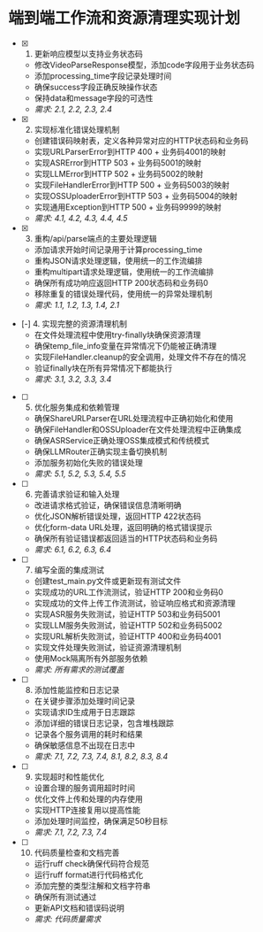 # 端到端工作流和资源清理实现计划

- [x] 1. 更新响应模型以支持业务状态码
  - 修改VideoParseResponse模型，添加code字段用于业务状态码
  - 添加processing_time字段记录处理时间
  - 确保success字段正确反映操作状态
  - 保持data和message字段的可选性
  - _需求: 2.1, 2.2, 2.3, 2.4_

- [x] 2. 实现标准化错误处理机制
  - 创建错误码映射表，定义各种异常对应的HTTP状态码和业务码
  - 实现URLParserError到HTTP 400 + 业务码4001的映射
  - 实现ASRError到HTTP 503 + 业务码5001的映射
  - 实现LLMError到HTTP 502 + 业务码5002的映射
  - 实现FileHandlerError到HTTP 500 + 业务码5003的映射
  - 实现OSSUploaderError到HTTP 503 + 业务码5004的映射
  - 实现通用Exception到HTTP 500 + 业务码9999的映射
  - _需求: 4.1, 4.2, 4.3, 4.4, 4.5_

- [x] 3. 重构/api/parse端点的主要处理逻辑
  - 添加请求开始时间记录用于计算processing_time
  - 重构JSON请求处理逻辑，使用统一的工作流编排
  - 重构multipart请求处理逻辑，使用统一的工作流编排
  - 确保所有成功响应返回HTTP 200状态码和业务码0
  - 移除重复的错误处理代码，使用统一的异常处理机制
  - _需求: 1.1, 1.2, 1.3, 1.4, 2.1_

- [-] 4. 实现完整的资源清理机制
  - 在文件处理流程中使用try-finally块确保资源清理
  - 确保temp_file_info变量在异常情况下仍能被正确清理
  - 实现FileHandler.cleanup的安全调用，处理文件不存在的情况
  - 验证finally块在所有异常情况下都能执行
  - _需求: 3.1, 3.2, 3.3, 3.4_

- [ ] 5. 优化服务集成和依赖管理
  - 确保ShareURLParser在URL处理流程中正确初始化和使用
  - 确保FileHandler和OSSUploader在文件处理流程中正确集成
  - 确保ASRService正确处理OSS集成模式和传统模式
  - 确保LLMRouter正确实现主备切换机制
  - 添加服务初始化失败的错误处理
  - _需求: 5.1, 5.2, 5.3, 5.4, 5.5_

- [ ] 6. 完善请求验证和输入处理
  - 改进请求格式验证，确保错误信息清晰明确
  - 优化JSON解析错误处理，返回HTTP 422状态码
  - 优化form-data URL处理，返回明确的格式错误提示
  - 确保所有验证错误都返回适当的HTTP状态码和业务码
  - _需求: 6.1, 6.2, 6.3, 6.4_

- [ ] 7. 编写全面的集成测试
  - 创建test_main.py文件或更新现有测试文件
  - 实现成功的URL工作流测试，验证HTTP 200和业务码0
  - 实现成功的文件上传工作流测试，验证响应格式和资源清理
  - 实现ASR服务失败测试，验证HTTP 503和业务码5001
  - 实现LLM服务失败测试，验证HTTP 502和业务码5002
  - 实现URL解析失败测试，验证HTTP 400和业务码4001
  - 实现文件处理失败测试，验证资源清理机制
  - 使用Mock隔离所有外部服务依赖
  - _需求: 所有需求的测试覆盖_

- [ ] 8. 添加性能监控和日志记录
  - 在关键步骤添加处理时间记录
  - 实现请求ID生成用于日志跟踪
  - 添加详细的错误日志记录，包含堆栈跟踪
  - 记录各个服务调用的耗时和结果
  - 确保敏感信息不出现在日志中
  - _需求: 7.1, 7.2, 7.3, 7.4, 8.1, 8.2, 8.3, 8.4_

- [ ] 9. 实现超时和性能优化
  - 设置合理的服务调用超时时间
  - 优化文件上传和处理的内存使用
  - 实现HTTP连接复用以提高性能
  - 添加处理时间监控，确保满足50秒目标
  - _需求: 7.1, 7.2, 7.3, 7.4_

- [ ] 10. 代码质量检查和文档完善
  - 运行ruff check确保代码符合规范
  - 运行ruff format进行代码格式化
  - 添加完整的类型注解和文档字符串
  - 确保所有测试通过
  - 更新API文档和错误码说明
  - _需求: 代码质量需求_